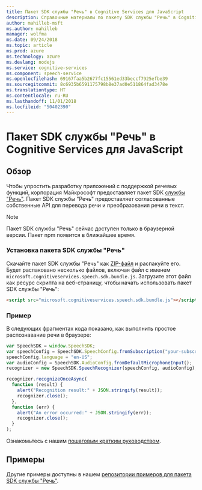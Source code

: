 ```yaml
---
title: Пакет SDK службы "Речь" в Cognitive Services для JavaScript
description: Справочные материалы по пакету SDK службы "Речь" в Cognitive Services для JavaScript
author: mahilleb-msft
ms.author: mahilleb
manager: wolfma
ms.date: 09/24/2018
ms.topic: article
ms.prod: azure
ms.technology: azure
ms.devlang: nodejs
ms.service: cognitive-services
ms.component: speech-service
ms.openlocfilehash: 69167faa5b2677fc15561ed33beccf7925efbe39
ms.sourcegitcommit: 8c6935b6591175798b8e37ad0e511864fad3478e
ms.translationtype: HT
ms.contentlocale: ru-RU
ms.lasthandoff: 11/01/2018
ms.locfileid: "50402390"
---
```

# <a name="cognitive-services-speech-sdk-for-javascript"></a>Пакет SDK службы "Речь" в Cognitive Services для JavaScript

## <a name="overview"></a>Обзор

Чтобы упростить разработку приложений с поддержкой речевых функций, корпорация Майкрософт предоставляет пакет SDK [службы "Речь"](https://aka.ms/csspeech).
Пакет SDK службы "Речь" предоставляет согласованные собственные API для перевода речи и преобразования речи в текст.

> [!NOTE]
> Пакет SDK службы "Речь" сейчас доступен только в браузерной версии.
> Пакет npm появится в ближайшее время.

### <a name="install-the-speech-sdk"></a>Установка пакета SDK службы "Речь"

Скачайте пакет SDK службы "Речь" как [ZIP-файл](https://aka.ms/csspeech/jsbrowserpackage) и распакуйте его.
Будет распаковано несколько файлов, включая файл с именем `microsoft.cognitiveservices.speech.sdk.bundle.js`.
Загрузите этот файл как ресурс скрипта на веб-страницу, чтобы начать использовать пакет SDK службы "Речь":

```html
<script src="microsoft.cognitiveservices.speech.sdk.bundle.js"></script>
```

### <a name="example"></a>Пример 

В следующих фрагментах кода показано, как выполнить простое распознавание речи в браузере:

```javascript 
var SpeechSDK = window.SpeechSDK;
var speechConfig = SpeechSDK.SpeechConfig.fromSubscription("your-subscription-key", "your-service-region");
speechConfig.language = "en-US";
var audioConfig = SpeechSDK.AudioConfig.fromDefaultMicrophoneInput();
recognizer = new SpeechSDK.SpeechRecognizer(speechConfig, audioConfig);

recognizer.recognizeOnceAsync(
  function (result) {
    alert("Recognition result:" + JSON.stringify(result));
    recognizer.close();
  },
  function (err) {
    alert("An error occurred:" + JSON.stringify(err));
    recognizer.close();
  }
);
``` 

Ознакомьтесь с нашим [пошаговым кратким руководством](/azure/cognitive-services/speech-service/quickstart-js-browser).

## <a name="samples"></a>Примеры

Другие примеры доступны в нашем [репозитории примеров для пакета SDK службы "Речь"](https://aka.ms/csspeech/samples).
